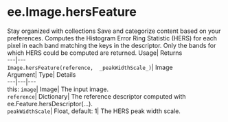  
#  ee.Image.hersFeature 
Stay organized with collections  Save and categorize content based on your preferences. 
Computes the Histogram Error Ring Statistic (HERS) for each pixel in each band matching the keys in the descriptor. Only the bands for which HERS could be computed are returned. Usage| Returns  
---|---  
`Image.hersFeature(reference,  _peakWidthScale_)`| Image  
Argument| Type| Details  
---|---|---  
this: `image`| Image| The input image.  
`reference`| Dictionary| The reference descriptor computed with ee.Feature.hersDescriptor(...).  
`peakWidthScale`| Float, default: 1| The HERS peak width scale.  
